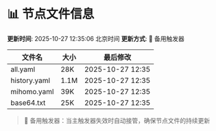 # 📊 节点文件信息

**更新时间**: 2025-10-27 12:35:06 北京时间
**更新方式**: 🔄 备用触发器

| 文件名 | 大小 | 最后修改 |
|--------|------|----------|
| all.yaml | 28K | 2025-10-27 12:35 |
| history.yaml | 1.1M | 2025-10-27 12:35 |
| mihomo.yaml | 39K | 2025-10-27 12:35 |
| base64.txt | 25K | 2025-10-27 12:35 |

> 🔄 备用触发器：当主触发器失效时自动接管，确保节点文件的持续更新
